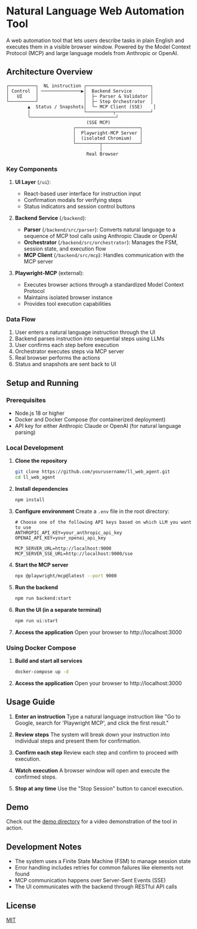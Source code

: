 # Natural Language Web Automation Tool

A web automation tool that lets users describe tasks in plain English and executes them in a visible browser window. Powered by the Model Context Protocol (MCP) and large language models from Anthropic or OpenAI.

## Architecture Overview

```
┌──────────┐  NL instruction ┌────────────────────────┐
│ Control  │ ───────────────▶│  Backend Service       │
│   UI     │                 │  ├─ Parser & Validator │
└──────────┘                 │  ├─ Step Orchestrator  │
        ▲  Status / Snapshots│  └─ MCP Client (SSE)    │
        │                    └──────────┬─────────────┘
        ╰────────────────────────────────┘
                              (SSE MCP)
                         ┌────────────────────────┐
                         │  Playwright‑MCP Server │
                         │  (isolated Chromium)   │
                         └─────────┬──────────────┘
                                   │
                              Real Browser
```

### Key Components

1. **UI Layer** (`/ui`): 
   - React-based user interface for instruction input
   - Confirmation modals for verifying steps
   - Status indicators and session control buttons

2. **Backend Service** (`/backend`):
   - **Parser** (`/backend/src/parser`): Converts natural language to a sequence of MCP tool calls using Anthropic Claude or OpenAI
   - **Orchestrator** (`/backend/src/orchestrator`): Manages the FSM, session state, and execution flow
   - **MCP Client** (`/backend/src/mcp`): Handles communication with the MCP server

3. **Playwright-MCP** (external): 
   - Executes browser actions through a standardized Model Context Protocol
   - Maintains isolated browser instance
   - Provides tool execution capabilities

### Data Flow

1. User enters a natural language instruction through the UI
2. Backend parses instruction into sequential steps using LLMs
3. User confirms each step before execution
4. Orchestrator executes steps via MCP server
5. Real browser performs the actions
6. Status and snapshots are sent back to UI

## Setup and Running

### Prerequisites

- Node.js 18 or higher
- Docker and Docker Compose (for containerized deployment)
- API key for either Anthropic Claude or OpenAI (for natural language parsing)

### Local Development

1. **Clone the repository**
   ```bash
   git clone https://github.com/yourusername/ll_web_agent.git
   cd ll_web_agent
   ```

2. **Install dependencies**
   ```bash
   npm install
   ```

3. **Configure environment**
   Create a `.env` file in the root directory:
   ```
   # Choose one of the following API keys based on which LLM you want to use
   ANTHROPIC_API_KEY=your_anthropic_api_key
   OPENAI_API_KEY=your_openai_api_key
   
   MCP_SERVER_URL=http://localhost:9000
   MCP_SERVER_SSE_URL=http://localhost:9000/sse
   ```

4. **Start the MCP server**
   ```bash
   npx @playwright/mcp@latest --port 9000
   ```

5. **Run the backend**
   ```bash
   npm run backend:start
   ```

6. **Run the UI (in a separate terminal)**
   ```bash
   npm run ui:start
   ```

7. **Access the application**
   Open your browser to http://localhost:3000

### Using Docker Compose

1. **Build and start all services**
   ```bash
   docker-compose up -d
   ```

2. **Access the application**
   Open your browser to http://localhost:3000

## Usage Guide

1. **Enter an instruction**
   Type a natural language instruction like "Go to Google, search for 'Playwright MCP', and click the first result."

2. **Review steps**
   The system will break down your instruction into individual steps and present them for confirmation.

3. **Confirm each step**
   Review each step and confirm to proceed with execution.

4. **Watch execution**
   A browser window will open and execute the confirmed steps.

5. **Stop at any time**
   Use the "Stop Session" button to cancel execution.

## Demo

Check out the [demo directory](./demo) for a video demonstration of the tool in action.

## Development Notes

- The system uses a Finite State Machine (FSM) to manage session state
- Error handling includes retries for common failures like elements not found
- MCP communication happens over Server-Sent Events (SSE)
- The UI communicates with the backend through RESTful API calls

## License

[MIT](LICENSE) 